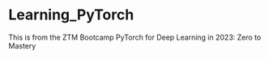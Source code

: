 # Learning_PyTorch
This is from the ZTM Bootcamp PyTorch for Deep Learning in 2023: Zero to Mastery
